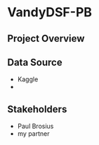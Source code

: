 # VandyDSF-PB

## Project Overview

## Data Source
- Kaggle
- 

## Stakeholders
- Paul Brosius
- my partner





